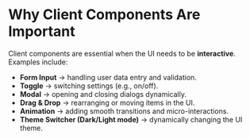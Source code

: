 # Why Client Components Are Important

Client components are essential when the UI needs to be **interactive**. Examples include:

- **Form Input** → handling user data entry and validation.  
- **Toggle** → switching settings (e.g., on/off).  
- **Modal** → opening and closing dialogs dynamically.  
- **Drag & Drop** → rearranging or moving items in the UI.  
- **Animation** → adding smooth transitions and micro-interactions.  
- **Theme Switcher (Dark/Light mode)** → dynamically changing the UI theme.  
